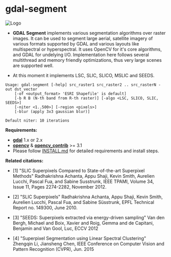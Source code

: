 # gdal-segment

![Logo](https://github.com/cbalint13/gdal-segment/blob/master/samples/logo/small_logo.gif)

 * **GDAL Segment** implements various segmentation algorithms over raster images. It can
be used to segment large aerial, satellite imagery of various formats supported by GDAL and
various layouts like multispectral or hyperspectral. It uses OpenCV for it's core algorithms,
and GDAL for undelying I/O. Implementation here follows several multithread and memory
friendly optimizations, thus very large scenes are supported well.

 * At this moment it implements LSC, SLIC, SLICO, MSLIC and SEEDS.

```
Usage: gdal-segment [-help] src_raster1 src_raster2 .. src_rasterN -out dst_vector
    [-of <output_format> 'ESRI Shapefile' is default]
    [-b R B (N-th band from R-th raster)] [-algo <LSC, SLICO, SLIC, SEEDS>]
    [-niter <1..500>] [-region <pixels>]
    [-blur (apply 3x3 gaussian blur)]

Default niter: 10 iterations
```

**Requirements:**
 - **[gdal](http://www.gdal.org)** 1.x or 2.x
 - **[opencv](https://github.com/Itseez/opencv)** & **[opencv_contrib](https://github.com/Itseez/opencv_contrib)** >= 3.1
 - Please follow [INSTALL.md](https://github.com/cbalint13/gdal-segment/blob/master/INSTALL.md) for detailed requirements and install steps.

**Related citations:**

 * [1] "SLIC Superpixels Compared to State-of-the-art Superpixel Methods"
 Radhakrishna Achanta, Appu Shaji, Kevin Smith, Aurelien Lucchi, Pascal Fua,
 and Sabine Susstrunk, IEEE TPAMI, Volume 34, Issue 11, Pages 2274-2282,
 November 2012.

 * [2] "SLIC Superpixels" Radhakrishna Achanta, Appu Shaji, Kevin Smith,
 Aurelien Lucchi, Pascal Fua, and Sabine Süsstrunk, EPFL Technical
 Report no. 149300, June 2010.

 * [3] "SEEDS: Superpixels extracted via energy-driven sampling"
 Van den Bergh, Michael and Boix, Xavier and Roig, Gemma and de Capitani,
 Benjamin and Van Gool, Luc, ECCV 2012

 * [4] "Superpixel Segmentation using Linear Spectral Clustering"
 Zhengqin Li, Jiansheng Chen, IEEE Conference on Computer Vision and Pattern
 Recognition (CVPR), Jun. 2015


